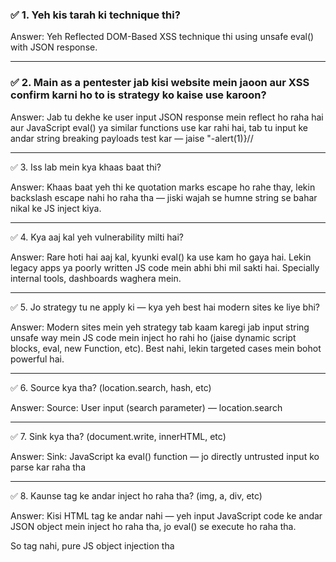 ### ✅ 1. Yeh kis tarah ki technique thi?

Answer:
Yeh Reflected DOM-Based XSS technique thi using unsafe eval() with JSON response.


---

### ✅ 2. Main as a pentester jab kisi website mein jaoon aur XSS confirm karni ho to is strategy ko kaise use karoon?

Answer:
Jab tu dekhe ke user input JSON response mein reflect ho raha hai aur JavaScript eval() ya similar functions use kar rahi hai, tab tu input ke andar string breaking payloads test kar — jaise \"-alert(1)}//


---

✅ 3. Iss lab mein kya khaas baat thi?

Answer:
Khaas baat yeh thi ke quotation marks escape ho rahe thay, lekin backslash escape nahi ho raha tha — jiski wajah se humne string se bahar nikal ke JS inject kiya.


---

✅ 4. Kya aaj kal yeh vulnerability milti hai?

Answer:
Rare hoti hai aaj kal, kyunki eval() ka use kam ho gaya hai. Lekin legacy apps ya poorly written JS code mein abhi bhi mil sakti hai. Specially internal tools, dashboards waghera mein.


---

✅ 5. Jo strategy tu ne apply ki — kya yeh best hai modern sites ke liye bhi?

Answer:
Modern sites mein yeh strategy tab kaam karegi jab input string unsafe way mein JS code mein inject ho rahi ho (jaise dynamic script blocks, eval, new Function, etc). Best nahi, lekin targeted cases mein bohot powerful hai.


---

✅ 6. Source kya tha? (location.search, hash, etc)

Answer:
Source: User input (search parameter) — location.search


---

✅ 7. Sink kya tha? (document.write, innerHTML, etc)

Answer:
Sink: JavaScript ka eval() function — jo directly untrusted input ko parse kar raha tha


---

✅ 8. Kaunse tag ke andar inject ho raha tha? (img, a, div, etc)

Answer:
Kisi HTML tag ke andar nahi — yeh input JavaScript code ke andar JSON object mein inject ho raha tha, jo eval() se execute ho raha tha.

So tag nahi, pure JS object injection tha